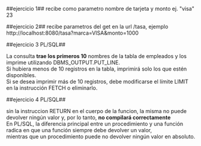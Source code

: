 ##ejercicio 1##
recibe como parametro nombre de tarjeta y monto ej. "visa" 23

##ejercicio 2##
recibe parametros del get en la url /tasa, ejemplo http://localhost:8080/tasa?marca=VISA&monto=1000

##ejercicio 3 PL/SQL##

La consulta **trae los primeros 10** nombres de la tabla de empleados y los imprime utilizando DBMS_OUTPUT.PUT_LINE.  
Si hubiera menos de 10 registros en la tabla, imprimirá solo los que estén disponibles.  
Si se desea imprimir más de 10 registros, debe modificarse el límite LIMIT en la instrucción FETCH o eliminarlo.  
  
##ejercicio 4 PL/SQL##
  
sin la instruccion RETURN en el cuerpo de la funcion, la misma no puede devolver ningún valor y, por lo tanto, **no compilará correctamente**  
En PL/SQL, la diferencia principal entre un procedimiento y una función radica en que una función siempre debe devolver un valor,  
mientras que un procedimiento puede no devolver ningún valor en absoluto.  
